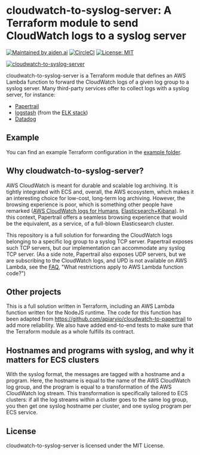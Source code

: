 # cloudwatch-to-syslog-server: A Terraform module to send CloudWatch logs to a syslog server

[![Maintained by aiden.ai](https://img.shields.io/badge/maintained%20by-aiden.ai-blue.svg)](https://aiden.ai) [![CircleCI](https://circleci.com/gh/aiden/terraform-aws-cloudwatch-to-syslog-server/tree/master.svg?style=svg)](https://circleci.com/gh/aiden/terraform-aws-cloudwatch-to-syslog-server/tree/master) [![License: MIT](https://img.shields.io/badge/License-MIT-yellow.svg)](https://opensource.org/licenses/MIT)

[![cloudwatch-to-syslog-server](https://github.com/aiden/terraform-aws-cloudwatch-to-syslog-server/raw/master/docs/cloudwatch-to-syslog-server.svg?sanitize=true)](./docs/cloudwatch-to-syslog-server.svg)

cloudwatch-to-syslog-server is a Terraform module that defines an AWS Lambda function
to forward the CloudWatch logs of a given log group to a syslog server. Many third-party services offer to collect logs with a syslog server, for instance:

- [Papertrail](https://papertrailapp.com/)
- [logstash](https://www.elastic.co/guide/en/logstash/current/plugins-inputs-syslog.html)
  (from the [ELK stack](https://www.elastic.co/elk-stack))
- [Datadog](https://docs.datadoghq.com/logs/?tab=ussite#log-collection)

## Example

You can find an example Terraform configuration in the [example folder](./examples/simple).

## Why cloudwatch-to-syslog-server?

AWS CloudWatch is meant for durable and scalable log archiving. It is tightly
integrated with ECS and, overall, the AWS ecosystem, which makes it an interesting
choice for low-cost, long-term log archiving. However, the browsing experience
is poor, which is something other people have remarked ([AWS CloudWatch logs for Humans][],
[Elasticsearch+Kibana][]). In this context, Papertrail offers a seamless browsing
experience that would be the equivalent, as a service, of a full-blown Elasticsearch
cluster.

[aws cloudwatch logs for humans]: https://github.com/jorgebastida/awslogs
[elasticsearch+kibana]: https://aws.amazon.com/blogs/aws/cloudwatch-logs-subscription-consumer-elasticsearch-kibana-dashboards/

This repository is a full solution for forwarding the CloudWatch logs belonging
to a specific log group to a syslog TCP server. Papertrail exposes such TCP servers, but
our implementation can accommodate any syslog TCP server. (As a side note, Papertrail
also exposes UDP servers, but we are subscribing to the CloudWatch logs, and UPD is not
available on AWS Lambda, see the [FAQ](https://aws.amazon.com/lambda/faqs/),
"What restrictions apply to AWS Lambda function code?")

## Other projects

This is a full solution written in Terraform, including an AWS Lambda function
written for the NodeJS runtime. The code for this function has been adapted
from https://github.com/apiaryio/cloudwatch-to-papertrail to add more reliability.
We also have added end-to-end tests to make sure that the Terraform module as a whole
fulfills its contract.

## Hostnames and programs with syslog, and why it matters for ECS clusters

With the syslog format, the messages are tagged with a hostname and a program. Here,
the hostname is equal to the name of the AWS CloudWatch log group, and the program
is equal to a transformation of the AWS CloudWatch log stream. This transformation
is specifically tailored to ECS clusters: if all the log streams within a cluster
goes to the same log group, you then get one syslog hostname per cluster,
and one syslog program per ECS service.

## License

cloudwatch-to-syslog-server is licensed under the MIT License.
